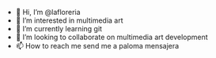 - 👋 Hi, I’m @lafloreria
- 👀 I’m interested in multimedia art
- 🌱 I’m currently learning git
- 💞️ I’m looking to collaborate on multimedia art development
- 📫 How to reach me send me a paloma mensajera

<!---
lafloreria/lafloreria is a ✨ special ✨ repository because its `README.md` (this file) appears on your GitHub profile.
You can click the Preview link to take a look at your changes.
--->
